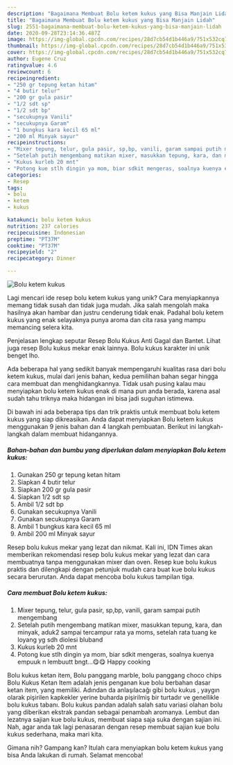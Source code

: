 ```yaml
---
description: "Bagaimana Membuat Bolu ketem kukus yang Bisa Manjain Lidah"
title: "Bagaimana Membuat Bolu ketem kukus yang Bisa Manjain Lidah"
slug: 2551-bagaimana-membuat-bolu-ketem-kukus-yang-bisa-manjain-lidah
date: 2020-09-28T23:14:36.487Z
image: https://img-global.cpcdn.com/recipes/28d7cb54d1b446a9/751x532cq70/bolu-ketem-kukus-foto-resep-utama.jpg
thumbnail: https://img-global.cpcdn.com/recipes/28d7cb54d1b446a9/751x532cq70/bolu-ketem-kukus-foto-resep-utama.jpg
cover: https://img-global.cpcdn.com/recipes/28d7cb54d1b446a9/751x532cq70/bolu-ketem-kukus-foto-resep-utama.jpg
author: Eugene Cruz
ratingvalue: 4.6
reviewcount: 6
recipeingredient:
- "250 gr tepung ketan hitam"
- "4 butir telur"
- "200 gr gula pasir"
- "1/2 sdt sp"
- "1/2 sdt bp"
- "secukupnya Vanili"
- "secukupnya Garam"
- "1 bungkus kara kecil 65 ml"
- "200 ml Minyak sayur"
recipeinstructions:
- "Mixer tepung, telur, gula pasir, sp,bp, vanili, garam sampai putih mengembang"
- "Setelah putih mengembang matikan mixer, masukkan tepung, kara, dan minyak, aduk2 sampai tercampur rata ya moms, setelah rata tuang ke loyang yg sdh diolesi bluband"
- "Kukus kurleb 20 mnt"
- "Potong kue stlh dingin ya mom, biar sdkit mengeras, soalnya kuenya empuuk n lembuutt bngt...😋😋 Happy cooking"
categories:
- Resep
tags:
- bolu
- ketem
- kukus

katakunci: bolu ketem kukus 
nutrition: 237 calories
recipecuisine: Indonesian
preptime: "PT37M"
cooktime: "PT37M"
recipeyield: "2"
recipecategory: Dinner

---
```



![Bolu ketem kukus](https://img-global.cpcdn.com/recipes/28d7cb54d1b446a9/751x532cq70/bolu-ketem-kukus-foto-resep-utama.jpg)

Lagi mencari ide resep bolu ketem kukus yang unik? Cara menyiapkannya memang tidak susah dan tidak juga mudah. Jika salah mengolah maka hasilnya akan hambar dan justru cenderung tidak enak. Padahal bolu ketem kukus yang enak selayaknya punya aroma dan cita rasa yang mampu memancing selera kita.

Penjelasan lengkap seputar Resep Bolu Kukus Anti Gagal dan Bantet. Lihat juga resep Bolu kukus mekar enak lainnya. Bolu kukus karakter ini unik benget lho.

Ada beberapa hal yang sedikit banyak mempengaruhi kualitas rasa dari bolu ketem kukus, mulai dari jenis bahan, kedua pemilihan bahan segar hingga cara membuat dan menghidangkannya. Tidak usah pusing kalau mau menyiapkan bolu ketem kukus enak di mana pun anda berada, karena asal sudah tahu triknya maka hidangan ini bisa jadi suguhan istimewa.


Di bawah ini ada beberapa tips dan trik praktis untuk membuat bolu ketem kukus yang siap dikreasikan. Anda dapat menyiapkan Bolu ketem kukus menggunakan 9 jenis bahan dan 4 langkah pembuatan. Berikut ini langkah-langkah dalam membuat hidangannya.

<!--inarticleads1-->

##### Bahan-bahan dan bumbu yang diperlukan dalam menyiapkan Bolu ketem kukus:

1. Gunakan 250 gr tepung ketan hitam
1. Siapkan 4 butir telur
1. Siapkan 200 gr gula pasir
1. Siapkan 1/2 sdt sp
1. Ambil 1/2 sdt bp
1. Gunakan secukupnya Vanili
1. Gunakan secukupnya Garam
1. Ambil 1 bungkus kara kecil 65 ml
1. Ambil 200 ml Minyak sayur


Resep bolu kukus mekar yang lezat dan nikmat. Kali ini, IDN Times akan memberikan rekomendasi resep bolu kukus mekar yang lezat dan cara membuatnya tanpa menggunakan mixer dan oven. Resep kue bolu kukus praktis dan dilengkapi dengan petunjuk mudah cara buat kue bolu kukus secara berurutan. Anda dapat mencoba bolu kukus tampilan tiga. 

<!--inarticleads2-->

##### Cara membuat Bolu ketem kukus:

1. Mixer tepung, telur, gula pasir, sp,bp, vanili, garam sampai putih mengembang
1. Setelah putih mengembang matikan mixer, masukkan tepung, kara, dan minyak, aduk2 sampai tercampur rata ya moms, setelah rata tuang ke loyang yg sdh diolesi bluband
1. Kukus kurleb 20 mnt
1. Potong kue stlh dingin ya mom, biar sdkit mengeras, soalnya kuenya empuuk n lembuutt bngt...😋😋 Happy cooking


Bolu kukus ketan item, Bolu panggang marble, bolu panggang choco chips Bolu Kukus Ketan Item adalah jenis penganan kue bolu berbahan dasar ketan item, yang memiliki. Adından da anlaşılacağı gibi bolu kukus , yaygın olarak pişirilen kapkekler yerine buharda pişirilmiş bir turtadır ve genellikle bolu kukus tabanı. Bolu kukus pandan adalah salah satu variasi olahan bolu yang diberikan ekstrak pandan sebagai penambah aromanya. Lembut dan lezatnya sajian kue bolu kukus, membuat siapa saja suka dengan sajian ini. Nah, agar anda tak lagi penasaran dengan resep membuat sajian kue bolu kukus sederhana, maka mari kita. 

Gimana nih? Gampang kan? Itulah cara menyiapkan bolu ketem kukus yang bisa Anda lakukan di rumah. Selamat mencoba!
